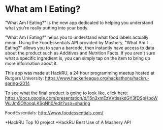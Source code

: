 What am I Eating?
=================

"What Am I Eating?" is the new app dedicated to helping you understand what you're really putting into your body.

"What Am I Eating?" helps you to understand what food labels actually mean. Using the FoodEssentials API provided by Mashery, "What Am I Eating?" allows you to scan a barcode, then instantly have access to data about the product such as Additives and Nutrition Facts. If you aren't sure what a specific ingredient is, you can simply tap on the item to bring up more information about it. 



This app was made at HackRU, a 24 hour programming meetup hosted at Rutgers University:
https://www.hackerleague.org/hackathons/hackru-spring-2014


To see what the final product is going to look like, click here:
https://docs.google.com/presentation/d/15n3xmEzVVtisskdGY3fDSpHboWWJJm5OXooqLKSqNh0/edit?usp=sharing

FoodEssentials:
http://www.foodessentials.com/

*HackRU Top 10 project
*HackRU Best Use of A Mashery API
